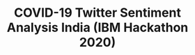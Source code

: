 ---
layout: page
title: COVID-19 Twitter Sentiment Analysis India (IBM Hackathon 2020)
description: Developed a Visualization Dashboard for COVID-19 Twitter Sentiment Analysis & Extraction using a modified Roberta & Roberta-CNN model
img: assets/img/projects/IBM_Hack.png
redirect: https://github.com/SmartPracticeschool/SBSPS-Challenge-2700-Twitter-Sentiment-Analysis-Extraction-for-COVID-19
importance: 2
category: AI
---